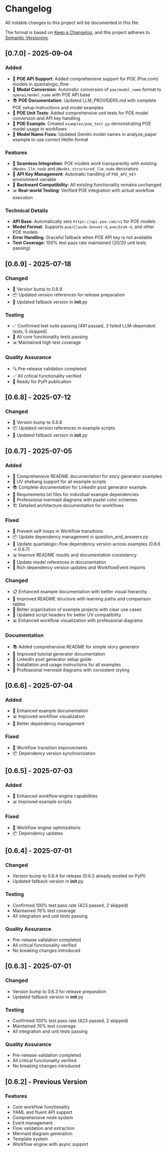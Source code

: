 # Changelog

All notable changes to this project will be documented in this file.

The format is based on [Keep a Changelog](https://keepachangelog.com/en/1.0.0/),
and this project adheres to [Semantic Versioning](https://semver.org/spec/v2.0.0.html).

## [0.7.0] - 2025-09-04

### Added

- 🤖 **POE API Support**: Added comprehensive support for POE (Poe.com) models in quantalogic_flow
- 🔄 **Model Conversion**: Automatic conversion of `poe/model_name` format to `openai/model_name` with POE API base
- 📚 **POE Documentation**: Updated LLM_PROVIDERS.md with complete POE setup instructions and model examples
- 🧪 **POE Unit Tests**: Added comprehensive unit tests for POE model conversion and API key handling
- 📝 **POE Example**: Created `examples/poe_test.py` demonstrating POE model usage in workflows
- 🔧 **Model Name Fixes**: Updated Gemini model names in analyze_paper example to use correct litellm format

### Features

- 🎯 **Seamless Integration**: POE models work transparently with existing `@Nodes.llm_node` and `@Nodes.structured_llm_node` decorators
- 🔑 **API Key Management**: Automatic handling of `POE_API_KEY` environment variable
- 🚀 **Backward Compatibility**: All existing functionality remains unchanged
- 📊 **Real-world Testing**: Verified POE integration with actual workflow execution

### Technical Details

- **API Base**: Automatically sets `https://api.poe.com/v1` for POE models
- **Model Format**: Supports `poe/Claude-Sonnet-4`, `poe/Grok-4`, and other POE models
- **Error Handling**: Graceful fallback when POE API key is not available
- **Test Coverage**: 100% test pass rate maintained (20/20 unit tests passing)

## [0.6.9] - 2025-07-18

### Changed
- 🔄 Version bump to 0.6.9
- 📦 Updated version references for release preparation
- 🔧 Updated fallback version in __init__.py

### Testing
- ✅ Confirmed test suite passing (491 passed, 3 failed LLM-dependent tests, 5 skipped)
- 🧪 All core functionality tests passing
- 📊 Maintained high test coverage

### Quality Assurance
- 🔍 Pre-release validation completed
- ✅ All critical functionality verified
- 🚀 Ready for PyPI publication

## [0.6.8] - 2025-07-12

### Changed
- 🔄 Version bump to 0.6.8
- 📦 Updated version references in example scripts
- 🔧 Updated fallback version in __init__.py

## [0.6.7] - 2025-07-05

### Added
- 📖 Comprehensive README documentation for story generator examples
- 🔧 UV shebang support for all example scripts
- 📚 Complete documentation for LinkedIn post generator example
- 📄 Requirements.txt files for individual example dependencies
- 🎨 Professional mermaid diagrams with pastel color schemes
- 🏗️ Detailed architecture documentation for workflows

### Fixed
- 🔄 Prevent self-loops in Workflow transitions
- 📦 Update dependency management in question_and_answers.py
- 🔗 Update quantalogic-flow dependency version across examples (0.6.6 → 0.6.7)
- 📊 Improve README results and documentation consistency
- 🎯 Update model references in documentation
- 🔧 Rich dependency version updates and WorkflowEvent imports

### Changed
- 📋 Enhanced example documentation with better visual hierarchy
- 🎨 Improved README structure with learning paths and comparison tables
- 📖 Better organization of example projects with clear use cases
- 🔧 Updated script headers for better UV compatibility
- 📊 Enhanced workflow visualization with professional diagrams

### Documentation
- 📚 Added comprehensive README for simple story generator
- 🎯 Improved tutorial generator documentation
- 📄 LinkedIn post generator setup guide
- 🔧 Installation and usage instructions for all examples
- 🎨 Professional mermaid diagrams with consistent styling

## [0.6.6] - 2025-07-04

### Added
- 🎨 Enhanced example documentation
- 📊 Improved workflow visualization
- 🔧 Better dependency management

### Fixed
- 🔄 Workflow transition improvements
- 📦 Dependency version synchronization

## [0.6.5] - 2025-07-03

### Added
- 🔧 Enhanced workflow engine capabilities
- 📊 Improved example scripts

### Fixed
- 🔄 Workflow engine optimizations
- 📦 Dependency updates

## [0.6.4] - 2025-07-01

### Changed
- Version bump to 0.6.4 for release (0.6.3 already existed on PyPI)
- Updated fallback version in __init__.py

### Testing
- Confirmed 100% test pass rate (423 passed, 2 skipped)
- Maintained 76% test coverage
- All integration and unit tests passing

### Quality Assurance
- Pre-release validation completed
- All critical functionality verified
- No breaking changes introduced

## [0.6.3] - 2025-07-01

### Changed
- Version bump to 0.6.3 for release preparation
- Updated fallback version in __init__.py

### Testing
- Confirmed 100% test pass rate (423 passed, 2 skipped)
- Maintained 76% test coverage
- All integration and unit tests passing

### Quality Assurance
- Pre-release validation completed
- All critical functionality verified
- No breaking changes introduced

## [0.6.2] - Previous Version

### Features
- Core workflow functionality
- YAML and fluent API support
- Comprehensive node system
- Event management
- Flow validation and extraction
- Mermaid diagram generation
- Template system
- Workflow engine with async support
